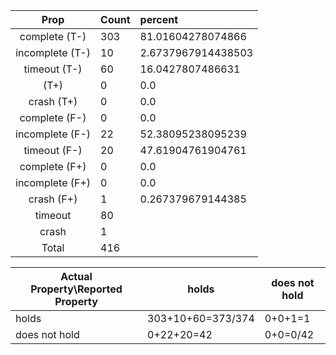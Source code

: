 
| Prop | Count | percent |
|:----:|:------|:--|
|complete   (T-)|303| 81.01604278074866 |
|incomplete (T-)|10|2.6737967914438503 |
|timeout    (T-)|60|16.0427807486631 |
|           (T+)|0|0.0 |
|crash      (T+)|0|0.0 |
|complete   (F-)|0|0.0 |
|incomplete (F-)|22|52.38095238095239 |
|timeout    (F-)|20|47.61904761904761 |
|complete   (F+)|0|0.0 |
|incomplete (F+)|0|0.0 |
|crash      (F+)|1|0.267379679144385 |
|timeout        |80| |
|crash          |1| |
|Total          |416| |

| Actual Property\Reported Property | holds | does not hold |
|------------------------------------|-------|---------------|
| holds | 303+10+60=373/374 | 0+0+1=1 |
| does not hold | 0+22+20=42 | 0+0=0/42 |

